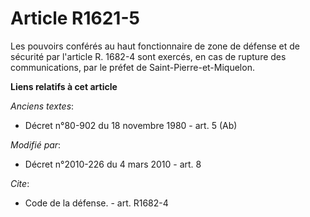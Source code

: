 # Article R1621-5

Les pouvoirs conférés au     haut fonctionnaire de zone de défense et de sécurité par l'article R. 1682-4 sont exercés, en
cas de rupture des communications, par le préfet de Saint-Pierre-et-Miquelon.

**Liens relatifs à cet article**

_Anciens textes_:

  - Décret n°80-902 du 18 novembre 1980 - art. 5 (Ab)

_Modifié par_:

  - Décret n°2010-226 du 4 mars 2010 - art. 8

_Cite_:

  - Code de la défense. - art. R1682-4
